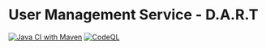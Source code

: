 # User Management Service - D.A.R.T
[![Java CI with Maven](https://github.com/asudarsanan/dart-ums/actions/workflows/build-maven.yml/badge.svg)](https://github.com/asudarsanan/dart-ums/actions/workflows/build-maven.yml)
[![CodeQL](https://github.com/asudarsanan/dart-ums/actions/workflows/codeql-scan.yml/badge.svg)](https://github.com/asudarsanan/dart-ums/actions/workflows/codeql-scan.yml)
